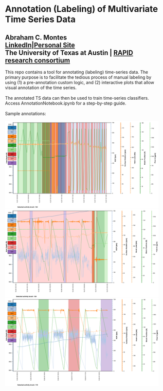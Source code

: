 # Annotation (Labeling) of Multivariate Time Series Data
<strong>Abraham C. Montes</strong> <br>
<a href="https://www.linkedin.com/in/abraham-c-montes-6661a841/">LinkedIn</a>|<a href="https://www.abraham-montes.com/">Personal Site</a><br>
The University of Texas at Austin | <a href="https://drilling.utexas.edu/">RAPID research consortium</a>
-------------------------------
This repo contains a tool for annotating (labeling) time-series data. The primary purpose is to facilitate the tedious process of manual labeling by using (1) a pre-annotation custom logic, and (2) interactive plots that allow visual annotation of the time series. <br><br>
The annotated TS data can then be used to train time-series classifiers.
Access AnnotationNotebook.ipynb for a step-by-step guide. <br><br>
Sample annotations:<br><br>
<img src="img/annotation3.png" alt="annotation3"/>
<img src="img/annotation2.png" alt="annotation2"/>
<img src="img/annotation1.png" alt="annotation1"/>
